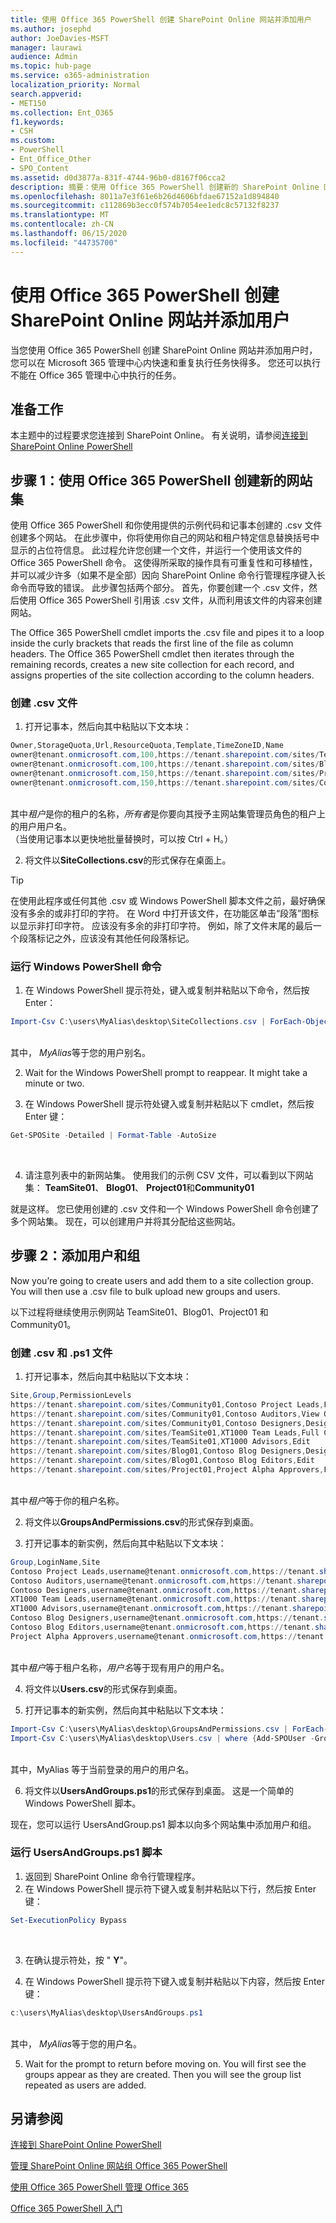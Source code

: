 ```yaml
---
title: 使用 Office 365 PowerShell 创建 SharePoint Online 网站并添加用户
ms.author: josephd
author: JoeDavies-MSFT
manager: laurawi
audience: Admin
ms.topic: hub-page
ms.service: o365-administration
localization_priority: Normal
search.appverid:
- MET150
ms.collection: Ent_O365
f1.keywords:
- CSH
ms.custom:
- PowerShell
- Ent_Office_Other
- SPO_Content
ms.assetid: d0d3877a-831f-4744-96b0-d8167f06cca2
description: 摘要：使用 Office 365 PowerShell 创建新的 SharePoint Online 网站，然后将用户和组添加到这些网站。
ms.openlocfilehash: 8011a7e3f61e6b26d4606bfdae67152a1d894840
ms.sourcegitcommit: c112869b3ecc0f574b7054ee1edc8c57132f8237
ms.translationtype: MT
ms.contentlocale: zh-CN
ms.lasthandoff: 06/15/2020
ms.locfileid: "44735700"
---
```

# <a name="create-sharepoint-online-sites-and-add-users-with-office-365-powershell"></a>使用 Office 365 PowerShell 创建 SharePoint Online 网站并添加用户

当您使用 Office 365 PowerShell 创建 SharePoint Online 网站并添加用户时，您可以在 Microsoft 365 管理中心内快速和重复执行任务快得多。 您还可以执行不能在 Office 365 管理中心中执行的任务。 

## <a name="before-you-begin"></a>准备工作

本主题中的过程要求您连接到 SharePoint Online。 有关说明，请参阅[连接到 SharePoint Online PowerShell](https://docs.microsoft.com/powershell/sharepoint/sharepoint-online/connect-sharepoint-online?view=sharepoint-ps)

## <a name="step-1-create-new-site-collections-using-office-365-powershell"></a>步骤 1：使用 Office 365 PowerShell 创建新的网站集

使用 Office 365 PowerShell 和你使用提供的示例代码和记事本创建的 .csv 文件创建多个网站。 在此步骤中，你将使用你自己的网站和租户特定信息替换括号中显示的占位符信息。 此过程允许您创建一个文件，并运行一个使用该文件的 Office 365 PowerShell 命令。 这使得所采取的操作具有可重复性和可移植性，并可以减少许多（如果不是全部）因向 SharePoint Online 命令行管理程序键入长命令而导致的错误。 此步骤包括两个部分。 首先，你要创建一个 .csv 文件，然后使用 Office 365 PowerShell 引用该 .csv 文件，从而利用该文件的内容来创建网站。

The Office 365 PowerShell cmdlet imports the .csv file and pipes it to a loop inside the curly brackets that reads the first line of the file as column headers. The Office 365 PowerShell cmdlet then iterates through the remaining records, creates a new site collection for each record, and assigns properties of the site collection according to the column headers.

### <a name="create-a-csv-file"></a>创建 .csv 文件

1. 打开记事本，然后向其中粘贴以下文本块：<br/>

```powershell
Owner,StorageQuota,Url,ResourceQuota,Template,TimeZoneID,Name
owner@tenant.onmicrosoft.com,100,https://tenant.sharepoint.com/sites/TeamSite01,25,EHS#1,10,Contoso Team Site
owner@tenant.onmicrosoft.com,100,https://tenant.sharepoint.com/sites/Blog01,25,BLOG#0,10,Contoso Blog
owner@tenant.onmicrosoft.com,150,https://tenant.sharepoint.com/sites/Project01,25,PROJECTSITE#0,10,Project Alpha
owner@tenant.onmicrosoft.com,150,https://tenant.sharepoint.com/sites/Community01,25,COMMUNITY#0,10,Community Site
```
<br/>其中*租户*是你的租户的名称，*所有者*是你要向其授予主网站集管理员角色的租户上的用户用户名。<br/>（当使用记事本以更快地批量替换时，可以按 Ctrl + H。）<br/>

2. 将文件以**SiteCollections.csv**的形式保存在桌面上。<br/>

> [!TIP]
> 在使用此程序或任何其他 .csv 或 Windows PowerShell 脚本文件之前，最好确保没有多余的或非打印的字符。 在 Word 中打开该文件，在功能区单击“段落”图标以显示非打印字符。 应该没有多余的非打印字符。 例如，除了文件末尾的最后一个段落标记之外，应该没有其他任何段落标记。

### <a name="run-the-windows-powershell-command"></a>运行 Windows PowerShell 命令

1. 在 Windows PowerShell 提示符处，键入或复制并粘贴以下命令，然后按 Enter：<br/>
```powershell
Import-Csv C:\users\MyAlias\desktop\SiteCollections.csv | ForEach-Object {New-SPOSite -Owner $_.Owner -StorageQuota $_.StorageQuota -Url $_.Url -NoWait -ResourceQuota $_.ResourceQuota -Template $_.Template -TimeZoneID $_.TimeZoneID -Title $_.Name}
```
<br/>其中， *MyAlias*等于您的用户别名。<br/>

2. Wait for the Windows PowerShell prompt to reappear. It might take a minute or two.<br/>

3. 在 Windows PowerShell 提示符处键入或复制并粘贴以下 cmdlet，然后按 Enter 键：<br/>

```powershell
Get-SPOSite -Detailed | Format-Table -AutoSize
```
<br/>

4. 请注意列表中的新网站集。 使用我们的示例 CSV 文件，可以看到以下网站集： **TeamSite01**、 **Blog01**、 **Project01**和**Community01**

就是这样。 您已使用创建的 .csv 文件和一个 Windows PowerShell 命令创建了多个网站集。 现在，可以创建用户并将其分配给这些网站。

## <a name="step-2-add-users-and-groups"></a>步骤 2：添加用户和组

Now you’re going to create users and add them to a site collection group. You will then use a .csv file to bulk upload new groups and users.

以下过程将继续使用示例网站 TeamSite01、Blog01、Project01 和 Community01。

### <a name="create-csv-and-ps1-files"></a>创建 .csv 和 .ps1 文件

1. 打开记事本，然后向其中粘贴以下文本块：<br/>

```powershell
Site,Group,PermissionLevels
https://tenant.sharepoint.com/sites/Community01,Contoso Project Leads,Full Control
https://tenant.sharepoint.com/sites/Community01,Contoso Auditors,View Only
https://tenant.sharepoint.com/sites/Community01,Contoso Designers,Design
https://tenant.sharepoint.com/sites/TeamSite01,XT1000 Team Leads,Full Control
https://tenant.sharepoint.com/sites/TeamSite01,XT1000 Advisors,Edit
https://tenant.sharepoint.com/sites/Blog01,Contoso Blog Designers,Design
https://tenant.sharepoint.com/sites/Blog01,Contoso Blog Editors,Edit
https://tenant.sharepoint.com/sites/Project01,Project Alpha Approvers,Full Control
```
<br/>其中*租户*等于你的租户名称。<br/>

2. 将文件以**GroupsAndPermissions.csv**的形式保存到桌面。<br/>

3. 打开记事本的新实例，然后向其中粘贴以下文本块：<br/>

```powershell
Group,LoginName,Site
Contoso Project Leads,username@tenant.onmicrosoft.com,https://tenant.sharepoint.com/sites/Community01
Contoso Auditors,username@tenant.onmicrosoft.com,https://tenant.sharepoint.com/sites/Community01
Contoso Designers,username@tenant.onmicrosoft.com,https://tenant.sharepoint.com/sites/Community01
XT1000 Team Leads,username@tenant.onmicrosoft.com,https://tenant.sharepoint.com/sites/TeamSite01
XT1000 Advisors,username@tenant.onmicrosoft.com,https://tenant.sharepoint.com/sites/TeamSite01
Contoso Blog Designers,username@tenant.onmicrosoft.com,https://tenant.sharepoint.com/sites/Blog01
Contoso Blog Editors,username@tenant.onmicrosoft.com,https://tenant.sharepoint.com/sites/Blog01
Project Alpha Approvers,username@tenant.onmicrosoft.com,https://tenant.sharepoint.com/sites/Project01
```
<br/>其中*租户*等于租户名称，*用户名*等于现有用户的用户名。<br/>

4. 将文件以**Users.csv**的形式保存到桌面。<br/>

5. 打开记事本的新实例，然后向其中粘贴以下文本块：<br/>

```powershell
Import-Csv C:\users\MyAlias\desktop\GroupsAndPermissions.csv | ForEach-Object {New-SPOSiteGroup -Group $_.Group -PermissionLevels $_.PermissionLevels -Site $_.Site}
Import-Csv C:\users\MyAlias\desktop\Users.csv | where {Add-SPOUser -Group $_.Group –LoginName $_.LoginName -Site $_.Site}
```
<br/>其中，MyAlias 等于当前登录的用户的用户名。<br/>

6. 将文件以**UsersAndGroups.ps1**的形式保存到桌面。 这是一个简单的 Windows PowerShell 脚本。

现在，您可以运行 UsersAndGroup.ps1 脚本以向多个网站集中添加用户和组。

### <a name="run-usersandgroupsps1-script"></a>运行 UsersAndGroups.ps1 脚本

1. 返回到 SharePoint Online 命令行管理程序。<br/>
2. 在 Windows PowerShell 提示符下键入或复制并粘贴以下行，然后按 Enter 键：<br/>
```powershell
Set-ExecutionPolicy Bypass
```
<br/>

3. 在确认提示符处，按 " **Y**"。<br/>

4. 在 Windows PowerShell 提示符下键入或复制并粘贴以下内容，然后按 Enter 键：<br/>

```powershell
c:\users\MyAlias\desktop\UsersAndGroups.ps1
```
<br/>其中， *MyAlias*等于您的用户名。<br/>

5. Wait for the prompt to return before moving on. You will first see the groups appear as they are created. Then you will see the group list repeated as users are added.

## <a name="see-also"></a>另请参阅

[连接到 SharePoint Online PowerShell](https://docs.microsoft.com/powershell/sharepoint/sharepoint-online/connect-sharepoint-online?view=sharepoint-ps)

[管理 SharePoint Online 网站组 Office 365 PowerShell](manage-sharepoint-site-groups-with-powershell.md)

[使用 Office 365 PowerShell 管理 Office 365](manage-office-365-with-office-365-powershell.md)
  
[Office 365 PowerShell 入门](getting-started-with-office-365-powershell.md)

